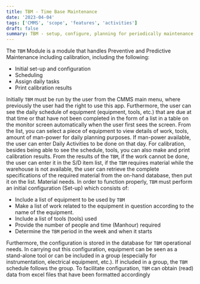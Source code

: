 ```yaml
---
title: TBM - Time Base Maintenance
date: '2023-04-04'
tags: ['CMMS', 'scope', 'features', 'activities']
draft: false
summary: TBM - setup, configure, planning for periodically maintenance
---
```


The `TBM` Module is a module that handles Preventive and Predictive Maintenance including calibration, including the following:

- Initial set-up and configuration
- Scheduling
- Assign daily tasks
- Print calibration results

Initially `TBM` must be run by the user from the CMMS main menu, where previously the user had the right to use this app. Furthermore, the user can see the daily schedule of equipment (equipment, tools, etc.) that are due at that time or that have not been completed in the form of a list in a table on the monitor screen automatically when the user first sees the screen. From the list, you can select a piece of equipment to view details of work, tools, amount of man-power for daily planning purposes. If man-power available, the user can enter Daily Activities to be done on that day. For calibration, besides being able to see the schedule, tools, you can also make and print calibration results. From the results of the `TBM`, if the work cannot be done, the user can enter it in the S/D item list, if the `TBM` requires material while the warehouse is not available, the user can retrieve the complete specifications of the required material from the on-hand database, then put it on the list. Material needs. In order to function properly, `TBM` must perform an initial configuration (Set-up) which consists of:

- Include a list of equipment to be used by `TBM`
- Make a list of work related to the equipment in question according to the name of the equipment.
- Include a list of tools (tools) used
- Provide the number of people and time (Manhour) required
- Determine the `TBM` period in the week and when it starts

Furthermore, the configuration is stored in the database for `TBM` operational needs. In carrying out this configuration, equipment can be seen as a stand-alone tool or can be included in a group (especially for instrumentation, electrical equipment, etc.). If included in a group, the `TBM` schedule follows the group. To facilitate configuration, `TBM` can obtain (read) data from excel files that have been formatted accordingly
